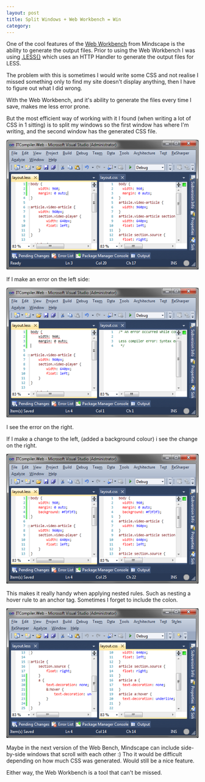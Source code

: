 ```yaml
---
layout: post
title: Split Windows + Web Workbench = Win
category: 
---
```


One of the cool features of the [Web Workbench](http://www.mindscapehq.com/products/web-workbench/) from Mindscape is the ability to generate the output files. Prior to using the Web Workbench I was using [.LESS{}](http://www.dotlesscss.org/) which uses an HTTP Handler to generate the output files for LESS.

The problem with this is sometimes I would write some CSS and not realise I missed something only to find my site doesn't display anything, then I have to figure out what I did wrong.

With the Web Workbench, and it's ability to generate the files every time I save, makes me less error prone.

But the most efficient way of working with it I found (when writing a lot of CSS in 1 sitting) is to split my windows so the first window has where I'm writing, and the second window has the generated CSS file.

![](/images/split-screen-1.png)

If I make an error on the left side:

![](/images/split-screen-2.png)

I see the error on the right.

If I make a change to the left, (added a background colour) i see the change on the right.

![](/images/split-screen-3.png)

This makes it really handy when applying nested rules. Such as nesting a hover rule to an anchor tag. Sometimes I forget to include the colon.

![](/images/split-screen-4.png)

Maybe in the next version of the Web Bench, Mindscape can include side-by-side windows that scroll with each other :) Tho it would be difficult depending on how much CSS was generated. Would still be a nice feature.

Either way, the Web Workbench is a tool that can't be missed.

